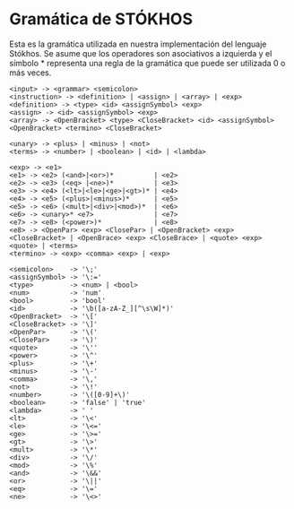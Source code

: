 # Gramática de STÓKHOS
Esta es la gramática utilizada en nuestra implementación del lenguaje Stókhos. Se asume que los operadores son asociativos a izquierda
y el símbolo * representa una regla de la gramática que puede ser utilizada 0 o más veces.

	<input> -> <grammar> <semicolon>
	<instruction> -> <definition> | <assign> | <array> | <exp>
	<definition> -> <type> <id> <assignSymbol> <exp>
	<assign> -> <id> <assignSymbol> <exp>
	<array> -> <OpenBracket> <type> <CloseBracket> <id> <assignSymbol> <OpenBracket> <termino> <CloseBracket>

	<unary> -> <plus> | <minus> | <not>
	<terms> -> <number> | <boolean> | <id> | <lambda>

	<exp> -> <e1>
	<e1> -> <e2> (<and>|<or>)*          | <e2>
	<e2> -> <e3> (<eq> |<ne>)*          | <e3>
	<e3> -> <e4> (<lt>|<le>|<ge>|<gt>)* | <e4>
	<e4> -> <e5> (<plus>|<minus>)*      | <e5>
	<e5> -> <e6> (<mult>|<div>|<mod>)*  | <e6>
	<e6> -> <unary>* <e7>               | <e7>
	<e7> -> <e8> (<power>)*             | <e8>  
	<e8> -> <OpenPar> <exp> <ClosePar> | <OpenBracket> <exp> <CloseBracket> | <OpenBrace> <exp> <CloseBrace> | <quote> <exp> <quote> | <terms>
	<termino> -> <exp> <comma> <exp> | <exp>  

	<semicolon>    -> '\;'
	<assignSymbol> -> '\:='
	<type>         -> <num> | <bool>
	<num>          -> 'num'
	<bool>         -> 'bool'
	<id>           -> '\b([a-zA-Z_][^\s\W]*)'
	<OpenBracket>  -> '\['
	<CloseBracket> -> '\]'
	<OpenPar>      -> '\('
	<ClosePar>     -> '\)'
	<quote>        -> '\''
	<power>        -> '\^'
	<plus>         -> '\+'
	<minus>        -> '\-'
	<comma>        -> '\,'
	<not>          -> '\!'
	<number>       -> '\([0-9]+\)'
	<boolean>      -> 'false' | 'true'
	<lambda>       -> ' '
	<lt>           -> '\<'
	<le>           -> '\<='
	<ge>           -> '\>='
	<gt>           -> '\>'
	<mult>         -> '\*'
	<div>          -> '\/'
	<mod>          -> '\%'
	<and>          -> '\&&'
	<or>           -> '\||'
	<eq>           -> '\='
	<ne>           -> '\<>'